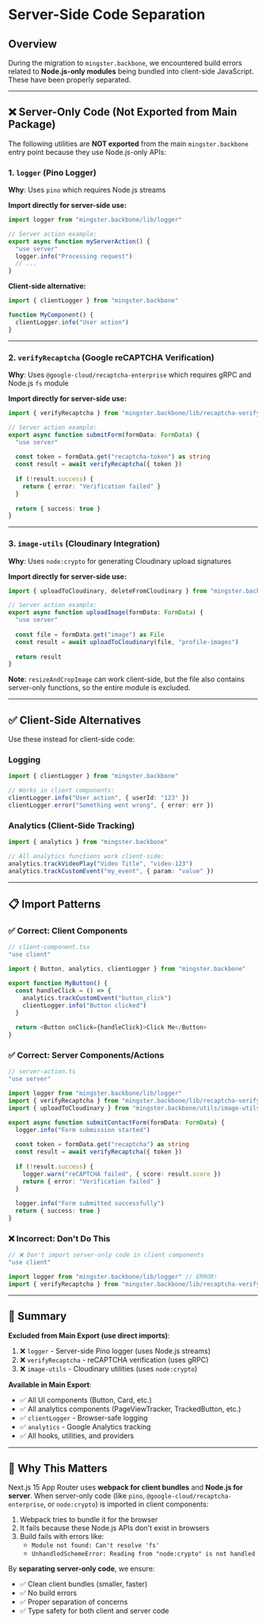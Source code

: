 # Server-Side Code Separation

## Overview

During the migration to `mingster.backbone`, we encountered build errors related to **Node.js-only modules** being bundled into client-side JavaScript. These have been properly separated.

---

## ❌ Server-Only Code (Not Exported from Main Package)

The following utilities are **NOT exported** from the main `mingster.backbone` entry point because they use Node.js-only APIs:

### 1. `logger` (Pino Logger)
**Why**: Uses `pino` which requires Node.js streams

**Import directly for server-side use:**
```typescript
import logger from "mingster.backbone/lib/logger"

// Server action example:
export async function myServerAction() {
  "use server"
  logger.info("Processing request")
  // ...
}
```

**Client-side alternative:**
```typescript
import { clientLogger } from "mingster.backbone"

function MyComponent() {
  clientLogger.info("User action")
}
```

---

### 2. `verifyRecaptcha` (Google reCAPTCHA Verification)
**Why**: Uses `@google-cloud/recaptcha-enterprise` which requires gRPC and Node.js `fs` module

**Import directly for server-side use:**
```typescript
import { verifyRecaptcha } from "mingster.backbone/lib/recaptcha-verify"

// Server action example:
export async function submitForm(formData: FormData) {
  "use server"
  
  const token = formData.get("recaptcha-token") as string
  const result = await verifyRecaptcha({ token })
  
  if (!result.success) {
    return { error: "Verification failed" }
  }
  
  return { success: true }
}
```

---

### 3. `image-utils` (Cloudinary Integration)
**Why**: Uses `node:crypto` for generating Cloudinary upload signatures

**Import directly for server-side use:**
```typescript
import { uploadToCloudinary, deleteFromCloudinary } from "mingster.backbone/utils/image-utils"

// Server action example:
export async function uploadImage(formData: FormData) {
  "use server"
  
  const file = formData.get("image") as File
  const result = await uploadToCloudinary(file, "profile-images")
  
  return result
}
```

**Note**: `resizeAndCropImage` can work client-side, but the file also contains server-only functions, so the entire module is excluded.

---

## ✅ Client-Side Alternatives

Use these instead for client-side code:

### Logging
```typescript
import { clientLogger } from "mingster.backbone"

// Works in client components:
clientLogger.info("User action", { userId: "123" })
clientLogger.error("Something went wrong", { error: err })
```

### Analytics (Client-Side Tracking)
```typescript
import { analytics } from "mingster.backbone"

// All analytics functions work client-side:
analytics.trackVideoPlay("Video Title", "video-123")
analytics.trackCustomEvent("my_event", { param: "value" })
```

---

## 📋 Import Patterns

### ✅ Correct: Client Components
```typescript
// client-component.tsx
"use client"

import { Button, analytics, clientLogger } from "mingster.backbone"

export function MyButton() {
  const handleClick = () => {
    analytics.trackCustomEvent("button_click")
    clientLogger.info("Button clicked")
  }
  
  return <Button onClick={handleClick}>Click Me</Button>
}
```

### ✅ Correct: Server Components/Actions
```typescript
// server-action.ts
"use server"

import logger from "mingster.backbone/lib/logger"
import { verifyRecaptcha } from "mingster.backbone/lib/recaptcha-verify"
import { uploadToCloudinary } from "mingster.backbone/utils/image-utils"

export async function submitContactForm(formData: FormData) {
  logger.info("Form submission started")
  
  const token = formData.get("recaptcha") as string
  const result = await verifyRecaptcha({ token })
  
  if (!result.success) {
    logger.warn("reCAPTCHA failed", { score: result.score })
    return { error: "Verification failed" }
  }
  
  logger.info("Form submitted successfully")
  return { success: true }
}
```

### ❌ Incorrect: Don't Do This
```typescript
// ❌ Don't import server-only code in client components
"use client"

import logger from "mingster.backbone/lib/logger" // ERROR!
import { verifyRecaptcha } from "mingster.backbone/lib/recaptcha-verify" // ERROR!
```

---

## 🎯 Summary

**Excluded from Main Export (use direct imports)**:
1. ❌ `logger` - Server-side Pino logger (uses Node.js streams)
2. ❌ `verifyRecaptcha` - reCAPTCHA verification (uses gRPC)
3. ❌ `image-utils` - Cloudinary utilities (uses `node:crypto`)

**Available in Main Export**:
- ✅ All UI components (Button, Card, etc.)
- ✅ All analytics components (PageViewTracker, TrackedButton, etc.)
- ✅ `clientLogger` - Browser-safe logging
- ✅ `analytics` - Google Analytics tracking
- ✅ All hooks, utilities, and providers

---

## 🔧 Why This Matters

Next.js 15 App Router uses **webpack for client bundles** and **Node.js for server**. When server-only code (like `pino`, `@google-cloud/recaptcha-enterprise`, or `node:crypto`) is imported in client components:

1. Webpack tries to bundle it for the browser
2. It fails because these Node.js APIs don't exist in browsers
3. Build fails with errors like:
   - `Module not found: Can't resolve 'fs'`
   - `UnhandledSchemeError: Reading from "node:crypto" is not handled`

By **separating server-only code**, we ensure:
- ✅ Clean client bundles (smaller, faster)
- ✅ No build errors
- ✅ Proper separation of concerns
- ✅ Type safety for both client and server code

